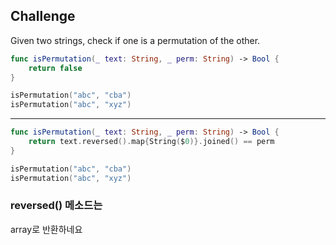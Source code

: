 ## Challenge
Given two strings, check if one is a permutation of the other.

```swift
func isPermutation(_ text: String, _ perm: String) -> Bool {
	return false
}

isPermutation("abc", "cba")
isPermutation("abc", "xyz")
```

___
```swift
func isPermutation(_ text: String, _ perm: String) -> Bool {
	return text.reversed().map{String($0)}.joined() == perm
}

isPermutation("abc", "cba")
isPermutation("abc", "xyz")
```

### reversed() 메소드는
array로 반환하네요

